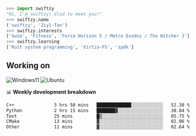 ```python
>>> import swiftzy
"Hi, I'm swiftzy! Glad to meet you!"
>>> swiftzy.name
('swiftzy', 'Ziy1-Tan')
>>> swiftzy.interests
['Swim', 'Fitness', 'Forza Horizon 5 / Metro Exodus / The Witcher 3']
>>> swiftzy.learning
['Rust system programming', 'Virtio-FS', 'spdk']
```

## Working on

![Windows11](https://img.shields.io/badge/Windows%2011-00adef?style=flat-square&logo=windows&logoColor=ffffff)
![Ubuntu](https://img.shields.io/badge/Ubuntu%20(WSL)-dd4814?style=flat-square&logo=ubuntu&logoColor=ffffff)

📊 **Weekly development breakdown**
<!--START_SECTION:waka-->

```txt
C++               3 hrs 50 mins   █████████████░░░░░░░░░░░░   52.38 %
Python            2 hrs 15 mins   ███████▓░░░░░░░░░░░░░░░░░   30.84 %
Text              25 mins         █▒░░░░░░░░░░░░░░░░░░░░░░░   05.75 %
CMake             13 mins         ▓░░░░░░░░░░░░░░░░░░░░░░░░   02.96 %
Other             11 mins         ▓░░░░░░░░░░░░░░░░░░░░░░░░   02.64 %
```

<!--END_SECTION:waka-->
